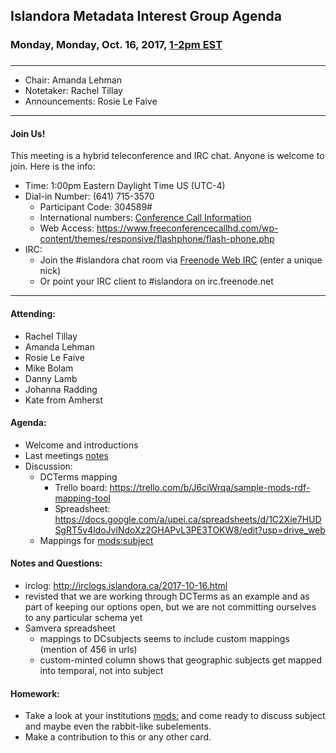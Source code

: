 ## Islandora Metadata Interest Group Agenda
### Monday, Monday, Oct. 16, 2017, [1-2pm EST](http://www.thetimezoneconverter.com/?t=1%20pm&tz=Toronto&)
### 
---
* Chair:  Amanda Lehman
* Notetaker:    Rachel Tillay
* Announcements:    Rosie Le Faive


---

#### Join Us!
This meeting is a hybrid teleconference and IRC chat. Anyone is welcome to join. Here is the info:
* Time: 1:00pm Eastern Daylight Time US (UTC-4)
* Dial-in Number: (641) 715-3570
  * Participant Code: 304589#
  * International numbers: [Conference Call Information](https://github.com/Islandora-CLAW/CLAW/wiki/Conference-Call-Information)
  * Web Access: https://www.freeconferencecallhd.com/wp-content/themes/responsive/flashphone/flash-phone.php
* IRC:
  * Join the #islandora chat room via [Freenode Web IRC](http://webchat.freenode.net/) (enter a unique nick)
  * Or point your IRC client to #islandora on irc.freenode.net
---
#### Attending:
* Rachel Tillay
* Amanda Lehman
* Rosie Le Faive
* Mike Bolam
* Danny Lamb
* Johanna Radding
* Kate from Amherst


#### Agenda:
* Welcome and introductions
* Last meetings [notes](https://github.com/islandora-interest-groups/Islandora-Metadata-Interest-Group/blob/master/Meetings/2017_10_02.md)
* Discussion: 
     * DCTerms mapping
        * Trello board: https://trello.com/b/J6ciWrqa/sample-mods-rdf-mapping-tool
        * Spreadsheet: https://docs.google.com/a/upei.ca/spreadsheets/d/1C2Xie7HUDSgRT5v4ldoJvlNdoXz2GHAPvL3PE3TOKW8/edit?usp=drive_web
     * Mappings for [mods:subject](https://trello.com/c/p8PmbGR6/32-modssubject-topical)
     
#### Notes and Questions:
* irclog: http://irclogs.islandora.ca/2017-10-16.html
* revisted that we are working through DCTerms as an example and as part of keeping our options open, but we are not committing ourselves to any particular schema yet
* Samvera spreadsheet
  * mappings to DCsubjects seems to include custom mappings (mention of 456 in urls)
  * custom-minted column shows that geographic subjects get mapped into temporal, not into subject

#### Homework: 
* Take a look at your institutions [mods:]() and come ready to discuss subject and maybe even the rabbit-like subelements.
* Make a contribution to this or any other card. 
